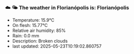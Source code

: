 ### ☁️ 🌤️  The weather in Florianópolis is: Florianópolis

- Temperature: 15.9°C
- On flesh: 15.77°C
- Relative air humidity: 85%
- Rain: 0.0 mm
- Description: Broken clouds
- last updated: 2025-05-23T10:19:02.860757
